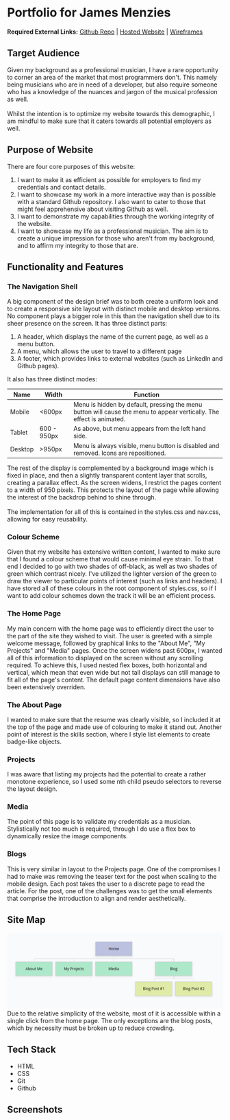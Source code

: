 # Portfolio for James Menzies

**Required External Links:**   [Github Repo](https://github.com/redbrickhut/James_Menzies_Portfolio) |  [Hosted Website](src/html/index.html) | <a href="docs/wireframes.pdf" target="_blank">Wireframes</a>

## Target Audience

Given my background as a professional musician, I have a rare opportunity to corner an area of the market that most programmers don't. This namely being musicians who are in need of a developer, but also require someone who has a knowledge of the nuances and jargon of the musical profession as well.\
\
Whilst the intention is to optimize my website towards this demographic, I am mindful to make sure that it caters towards all potential employers as well.
## Purpose of Website

There are four core purposes of this website:
1. I want to make it as efficient as possible for employers to find my credentials and contact details.
2. I want to showcase my work in a more interactive way than is possible with a standard Github repository. I also want to cater to those that might feel apprehensive about visiting Github as well.
3. I want to demonstrate my capabilities through the working integrity of the website.
4. I want to showcase my life as a professional musician. The aim is to create a unique impression for those who aren't from my background, and to affirm my integrity to those that are.

## Functionality and Features


### The Navigation Shell

A big component of the design brief was to both create a uniform look and to create a responsive site layout with distinct mobile and desktop versions. No component plays a bigger role in this than the navigation shell due to its sheer presence on the screen. It has three distinct parts:

1. A header, which displays the name of the current page, as well as a menu button.
2. A menu, which allows the user to travel to a different page
3. A footer, which provides links to external websites (such as LinkedIn and Github pages).

It also has three distinct modes:

| Name | Width | Function |
| --- | --- | ---|
| Mobile | <600px | Menu is hidden by default, pressing the menu button will cause the menu to appear vertically. The effect is animated. | 
| Tablet | 600 - 950px | As above, but menu appears from the left hand side. |
|Desktop | >950px | Menu is always visible, menu button is disabled and removed. Icons are repositioned.

The rest of the display is complemented by a background image which is fixed in place, and then a slightly transparent content layer that scrolls, creating a parallax effect. As the screen widens, I restrict the pages content to a width of 950 pixels. This protects the layout of the page while allowing the interest of the backdrop behind to shine through. \
\
The implementation for all of this is contained in the styles.css and nav.css, allowing for easy reusability.

### Colour Scheme

Given that my website has extensive written content, I wanted to make sure that I found a colour scheme that would cause minimal eye strain. To that end I decided to go with two shades of off-black, as well as two shades of green which contrast nicely. I've utilized the lighter version of the green to draw the viewer to particular points of interest (such as links and headers). I have stored all of these colours in the root component of styles.css, so if I want to add colour schemes down the track it will be an efficient process.

### The Home Page

My main concern with the home page was to efficiently direct the user to the part of the site they wished to visit. The user is greeted with a simple welcome message, followed by graphical links to the "About Me", "My Projects" and "Media" pages. Once the screen widens past 600px, I wanted all of this information to displayed on the screen without any scrolling required. To achieve this, I used nested flex boxes, both horizontal and vertical, which mean that even wide but not tall displays can still manage to fit all of the page's content. The default page content dimensions have also been extensively overriden.

### The About Page

I wanted to make sure that the resume was clearly visible, so I included it at the top of the page and made use of colouring to make it stand out. Another point of interest is the skills section, where I style list elements to create badge-like objects.

### Projects

I was aware that listing my projects had the potential to create a rather monotone experience, so I used some nth child pseudo selectors to reverse the layout design. 

### Media

The point of this page is to validate my credentials as a musician. Stylistically not too much is required, through I do use a flex box to dynamically resize the image components.

### Blogs

This is very similar in layout to the Projects page. One of the compromises I had to make was removing the teaser text for the post when scaling to the mobile design. Each post takes the user to a discrete page to read the article. For the post, one of the challenges was to get the small elements that comprise the introduction to align and render aesthetically.







## Site Map

![Site map](docs/sitemap.png)
Due to the relative simplicity of the website, most of it is accessible within a single click from the home page. The only exceptions are the blog posts, which by necessity must be broken up to reduce crowding. 

## Tech Stack
* HTML
* CSS
* Git
* Github

## Screenshots



